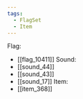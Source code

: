 ```yaml
---
tags:
  - FlagSet
  - Item
---
```

Flag:
- [[flag_10411]]
Sound:
- [[sound_44]]
- [[sound_43]]
- [[sound_17]]
Item:
- [[item_368]]
